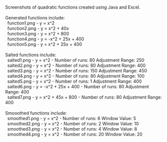 Screenshots of quadratic functions created using Java and Excel. <br />
<br />
Generated functions include: <br />
&ensp;function1.png - y = x^2 <br />
&ensp;function2.png - y = x^2 + 40x <br />
&ensp;function3.png - y = x^2 + 800 <br />
&ensp;function4.png - y = -x^2 + 25x + 400 <br />
&ensp;function5.png - y = x^2 + 25x + 400 <br />
<br />
Salted functions include: <br />
&ensp;salted1.png - y = x^2 - Number of runs: 80 Adjustment Range: 250<br />
&ensp;salted2.png - y = x^2 - Number of runs: 80 Adjustment Range: 400<br />
&ensp;salted3.png - y = x^2 - Number of runs: 150 Adjustment Range: 450<br />
&ensp;salted4.png - y = x^2 - Number of runs: 80 Adjustment Range: 100<br />
&ensp;salted5.png - y = x^2 - Number of runs: 1 Adjustment Range: 400<br />
&ensp;salted6.png - y = -x^2 + 25x + 400 - Number of runs: 80 Adjustment Range: 400<br />
&ensp;salted7.png - y = x^2 + 45x + 800 - Number of runs: 80 Adjustment Range: 400<br />
<br />
Smooothed functions include: <br />
&ensp;smoothed1.png - y = x^2 - Number of runs: 6 Window Value: 5<br />
&ensp;smoothed2.png - y = x^2 - Number of runs: 2 Window Value: 10<br />
&ensp;smoothed3.png - y = x^2 - Number of runs: 4 Window Value: 8<br />
&ensp;smoothed4.png - y = x^2 - Number of runs: 20 Window Value: 20<br />
